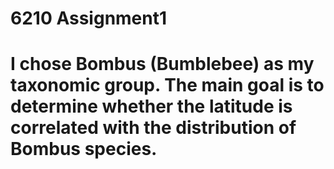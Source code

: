 # 6210 Assignment1
# I chose Bombus (Bumblebee) as my taxonomic group. The main goal is to determine whether the latitude is correlated with the distribution of Bombus species.
